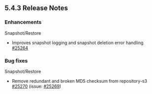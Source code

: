 ## 5.4.3 Release Notes

### Enhancements

Snapshot/Restore 
    

  * Improves snapshot logging and snapshot deletion error handling [#25264](https://github.com/elastic/elasticsearch/pull/25264)



### Bug fixes

Snapshot/Restore 
    

  * Remove redundant and broken MD5 checksum from repository-s3 [#25270](https://github.com/elastic/elasticsearch/pull/25270) (issue: [#25269](https://github.com/elastic/elasticsearch/issues/25269)) 


